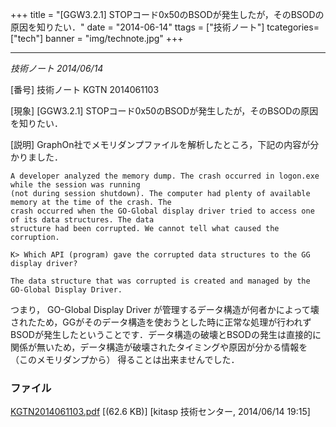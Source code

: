 +++
title = "[GGW3.2.1] STOPコード0x50のBSODが発生したが，そのBSODの原因を知りたい．"
date = "2014-06-14"
ttags = ["技術ノート"]
tcategories=["tech"]
banner = "img/technote.jpg"
+++


-------------------------------------------------------------------------

*技術ノート
2014/06/14*


[番号]
技術ノート KGTN 2014061103

[現象]
[GGW3.2.1]
STOPコード0x50のBSODが発生したが，そのBSODの原因を知りたい．

[説明]
GraphOn社でメモリダンプファイルを解析したところ，下記の内容が分かりました．

    A developer analyzed the memory dump. The crash occurred in logon.exe while the session was running
    (not during session shutdown). The computer had plenty of available memory at the time of the crash. The
    crash occurred when the GO-Global display driver tried to access one of its data structures. The data
    structure had been corrupted. We cannot tell what caused the corruption.

    K> Which API (program) gave the corrupted data structures to the GG display driver?

    The data structure that was corrupted is created and managed by the GO-Global Display Driver.

つまり， GO-Global Display Driver
が管理するデータ構造が何者かによって壊されたため，GGがそのデータ構造を使おうとした時に正常な処理が行われずBSODが発生したということです．データ構造の破壊とBSODの発生は直接的に関係が無いため，データ構造が破壊されたタイミングや原因が分かる情報を
（このメモリダンプから） 得ることは出来ませんでした．


### ファイル





[KGTN2014061103.pdf](http://techreport.kitasp.net/attachments/download/1682/KGTN2014061103.pdf)
 [(62.6 KB)] [kitasp 技術センター, 2014/06/14
19:15]
